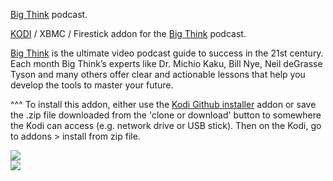 <a href="https://bigthink.com/podcast/">Big Think</a> podcast.<br>

<a href="kodi.tv">KODI<a> / XBMC / Firestick addon for the <a href="https://bigthink.com/podcast/">Big Think</a> podcast.<br>

<a href="https://bigthink.com/podcast/">Big Think</a> is the ultimate video podcast guide to success in the 21st century. Each month Big Think’s experts like Dr. Michio Kaku, Bill Nye, Neil deGrasse Tyson and many others offer clear and actionable lessons that help you develop the tools to master your future.<br>

^^^ To install this addon, either use the <a href="https://www.tvaddons.co/github-browser-kodi/">Kodi Github installer</a> addon or save the .zip file downloaded from the 'clone or download' button to somewhere the Kodi can access (e.g. network drive or USB stick). Then on the Kodi, go to addons > install from zip file.<br>

<img src="https://bt-podcast.s3.amazonaws.com/BigThink_logo_itunes_1400_square.jpg">
<br><a href="http://www.kodi.tv"><img src="https://kodi.tv/sites/default/files/page/field_image/about--devices.jpg">
